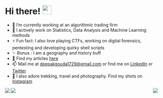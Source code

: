 # Hi there! <img src="https://raw.githubusercontent.com/MartinHeinz/MartinHeinz/master/wave.gif" width="30px">

- 🔭 I’m currently working at an algorithmic trading firm
- 🌱 I actively work on Statistics, Data Analysis and Machine Learning methods
- ⚡ Fun fact: I also love playing CTFs, working on digital forensics, pentesting and developing quirky shell scripts
- ✨ Bonus : I am a geography and history buff
- 💬 Find my articles [here](https://deepakgouda.netlify.app)
- 📫 Mail me at [deepakgouda1729@gmail.com](mailto:deepakgouda1729@gmail.com) or find me on [LinkedIn](https://www.linkedin.com/in/deepakgouda/) or [Twitter](https://twitter.com/deepakgouda_)
- 💝 I also adore trekking, travel and photography. Find my shots on [Instagram](https://www.instagram.com/deepak.gouda_/)

<img align="right" src="https://github-readme-stats.vercel.app/api/?username=deepakgouda&theme=radical&count_private=true" />



<a href="https://github.com/deepakgouda/BlockEval">
  <img align="left" src="https://github-readme-stats.vercel.app/api/pin/?username=deepakgouda&repo=BlockEval&title_color=ffffff&text_color=c9cacc&icon_color=2bbc8a&bg_color=1d1f21" />
</a>

<a href="https://github.com/deepakgouda/StockPricePrediction">
  <img align="left" src="https://github-readme-stats.vercel.app/api/pin/?username=deepakgouda&repo=StockPricePrediction&title_color=ffffff&text_color=c9cacc&icon_color=2bbc8a&bg_color=1d1f21" />
</a>
